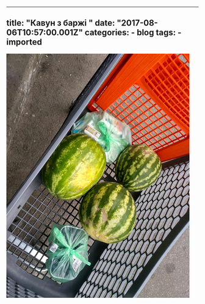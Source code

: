 
---
title: "Кавун з баржі "
date: "2017-08-06T10:57:00.001Z"
categories:
    - blog
tags:
    - imported
---

  [![](thumb_00.jpg)](img00.jpg)  
